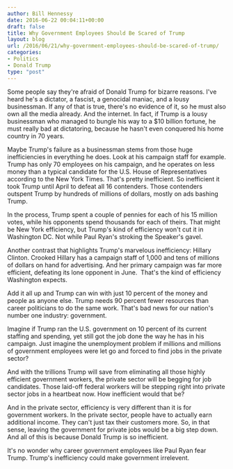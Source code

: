```yaml
---
author: Bill Hennessy
date: 2016-06-22 00:04:11+00:00
draft: false
title: Why Government Employees Should Be Scared of Trump
layout: blog
url: /2016/06/21/why-government-employees-should-be-scared-of-trump/
categories:
- Politics
- Donald Trump
type: "post"
---
```


Some people say they're afraid of Donald Trump for bizarre reasons. I've heard he's a dictator, a fascist, a genocidal maniac, and a lousy businessman. If any of that is true, there's no evidence of it, so he must also own all the media already. And the internet. In fact, if Trump is a lousy businessman who managed to bungle his way to a $10 billion fortune, he must really bad at dictatoring, because he hasn't even conquered his home country in 70 years.

Maybe Trump's failure as a businessman stems from those huge inefficiencies in everything he does. Look at his campaign staff for example. Trump has only 70 employees on his campaign, and he operates on less money than a typical candidate for the U.S. House of Representatives according to the New York Times. That's pretty inefficient. So inefficient it took Trump until April to defeat all 16 contenders. Those contenders outspent Trump by hundreds of millions of dollars, mostly on ads bashing Trump.

In the process, Trump spent a couple of pennies for each of his 15 million votes, while his opponents spend thousands for each of theirs. That might be New York efficiency, but Trump's kind of efficiency won't cut it in Washington DC. Not while Paul Ryan's stroking the Speaker's gavel.

Another contrast that highlights Trump's marvelous inefficiency: Hillary Clinton. Crooked Hillary has a campaign staff of 1,000 and tens of millions of dollars on hand for advertising. And her primary campaign was far more efficient, defeating its lone opponent in June.  That's the kind of efficiency Washington expects.

Add it all up and Trump can win with just 10 percent of the money and people as anyone else. Trump needs 90 percent fewer resources than career politicians to do the same work. That's bad news for our nation's number one industry: government.

Imagine if Trump ran the U.S. government on 10 percent of its current staffing and spending, yet still got the job done the way he has in his campaign. Just imagine the unemployment problem if millions and millions of government employees were let go and forced to find jobs in the private sector?

And with the trillions Trump will save from eliminating all those highly efficient government workers, the private sector will be begging for job candidates. Those laid-off federal workers will be stepping right into private sector jobs in a heartbeat now. How inefficient would that be?

And in the private sector, efficiency is very different than it is for government workers. In the private sector, people have to actually earn additional income. They can't just tax their customers more. So, in that sense, leaving the government for private jobs would be a big step down. And all of this is because Donald Trump is so inefficient.

It's no wonder why career government employees like Paul Ryan fear Trump. Trump's inefficiency could make government irrelevent.
